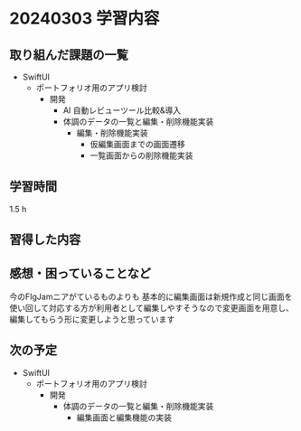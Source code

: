 # 20240303 学習内容

## 取り組んだ課題の一覧

- SwiftUI
  - ポートフォリオ用のアプリ検討
    - 開発
      - AI 自動レビューツール比較&導入
      - 体調のデータの一覧と編集・削除機能実装
        - 編集・削除機能実装
          - 仮編集画面までの画面遷移
          - 一覧画面からの削除機能実装

## 学習時間

1.5 h

## 習得した内容

## 感想・困っていることなど

今のFIgJamニアがているものよりも
基本的に編集画面は新規作成と同じ画面を使い回して対応する方が利用者として編集しやすそうなので変更画面を用意し、編集してもらう形に変更しようと思っています

## 次の予定

- SwiftUI
  - ポートフォリオ用のアプリ検討
    - 開発
      - 体調のデータの一覧と編集・削除機能実装
        - 編集画面と編集機能の実装
